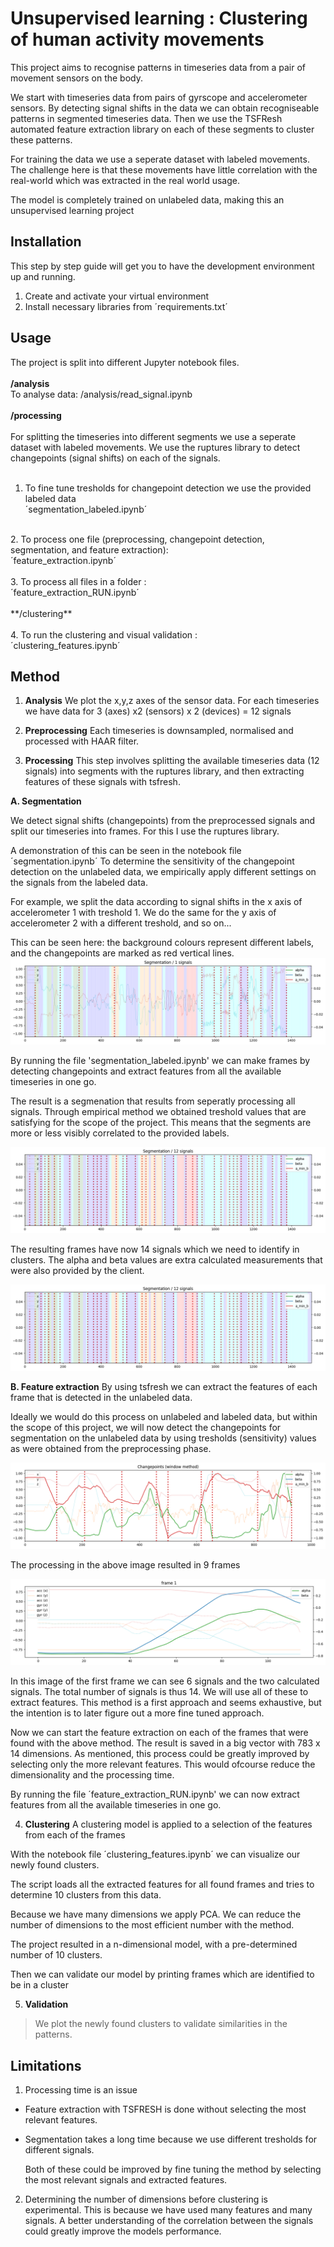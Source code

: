 # Unsupervised learning : Clustering of human activity movements

This project aims to recognise patterns in timeseries data from a pair of movement sensors on the body. 

We start with timeseries data from pairs of gyrscope and accelerometer sensors. By detecting signal shifts in the data we can obtain recogniseable patterns in segmented timeseries data. Then we use the TSFResh automated feature extraction library on each of these segments to cluster these patterns.

For training the data we use a seperate dataset with labeled movements. The challenge here is that these movements have little correlation with the real-world which was extracted in the real world usage.

The model is completely trained on unlabeled data, making this an unsupervised learning project

## Installation

This step by step guide will get you to have the development environment up and running.

1. Create and activate your virtual environment
2. Install necessary libraries from ´requirements.txt´
 
## Usage

The project is split into different Jupyter notebook files.<br>
<br>
**/analysis**<br>
To analyse data: /analysis/read_signal.ipynb<br>
<br>
**/processing**<br>
<br>
For splitting the timeseries into different segments we use a seperate dataset with labeled movements. We use the ruptures library to detect changepoints (signal shifts) on each of the signals.<br>
<br>
1. To fine tune tresholds for changepoint detection we use the provided labeled data<br>
´segmentation_labeled.ipynb´<br>
<br>
2. To process one file (preprocessing, changepoint detection, segmentation, and feature extraction): <br>
´feature_extraction.ipynb´<br>
<br>
3. To process all files in a folder : <br>
´feature_extraction_RUN.ipynb´<br>
<br>
**/clustering**<br>
<br>
4. To run the clustering and visual validation :<br>
´clustering_features.ipynb´<br>
 
## Method

1. **Analysis**
We plot the x,y,z axes of the sensor data. For each timeseries we have data for 3 (axes) x2 (sensors) x 2 (devices) = 12 signals

2. **Preprocessing**
Each timeseries is downsampled, normalised and processed with HAAR filter.

3. **Processing**
This step involves splitting the available timeseries data (12 signals) into segments with the ruptures library, and then extracting features of these signals with tsfresh.

**A. Segmentation**

We detect signal shifts (changepoints) from the preprocessed signals and split our timeseries into frames. For this I use the ruptures library.

A demonstration of this can be seen in the notebook file ´segmentation.ipynb´ 
To determine the sensitivity of the changepoint detection on the unlabeled data, we empirically apply different settings on the signals from the labeled data.

For example, we split the data according to signal shifts in the x axis of accelerometer 1 with treshold 1. We do the same for the y axis of accelerometer 2 with a different treshold, and so on...

This can be seen here: the background colours represent different labels, and the changepoints are marked as red vertical lines.
![image](/assets/segmentation_1_signal.png)

By running the file 'segmentation_labeled.ipynb' we can make frames by detecting changepoints and extract features from all the available timeseries in one go.

The result is a segmenation that results from seperatly processing all signals. Through empirical method we obtained treshold values that are satisfying for the scope of the project. This means that the segments are more or less visibly correlated to the provided labels. 

![image](/assets/segmentation_12_signals.png)
 
The resulting frames have now 14 signals which we need to identify in clusters. The alpha and beta values are extra calculated measurements that were also provided by the client.

![image](/assets/segmentation_12_signals.png)


**B. Feature extraction**
By using tsfresh we can extract the features of each frame that is detected in the unlabeled data.

Ideally we would do this process on unlabeled and labeled data, but within the scope of this project, we will now detect the changepoints for segmentation on the unlabeled data by using tresholds (sensitivity) values as were obtained from the preprocessing phase.

![image](/assets/changepoints_unlabeled_1.png)

The processing in the above image resulted in 9 frames

![image](/assets/frame_unlabeled_1.png)

In this image of the first frame we can see 6 signals and the two calculated signals. The total number of signals is thus 14. We will use all of these to extract features. This method is a first approach and seems exhaustive, but the intention is to later figure out a more fine tuned approach.

Now we can start the feature extraction on each of the frames that were found with the above method. The result is saved in a big vector with 783 x 14 dimensions. As mentioned, this process could be greatly improved by selecting only the more relevant features. This would ofcourse reduce the dimensionality and the processing time.

By running the file ´feature_extraction_RUN.ipynb' we can now extract features from all the available timeseries in one go.

4. **Clustering**
A clustering model is applied to a selection of the features from each of the frames

With the notebook file ´clustering_features.ipynb´ we can visualize our newly found clusters.

The script loads all the extracted features for all found frames and tries to determine 10 clusters from this data.

Because we have many dimensions we apply PCA. We can reduce the number of dimensions to the most efficient number with the method.

The project resulted in a n-dimensional model, with a pre-determined number of 10 clusters.

Then we can validate our model by printing frames which are identified to be in a cluster

5. **Validation**
> We plot the newly found clusters to validate similarities in the patterns.
 
## Limitations

1. Processing time is an issue

- Feature extraction with TSFRESH is done without selecting the most relevant features. 
- Segmentation takes a long time because we use different tresholds for different signals.

    Both of these could be improved by fine tuning the method by selecting the most relevant signals and extracted features. 

2. Determining the number of dimensions before clustering is experimental. This is because we have used many features and many signals. A better understanding of the correlation between the signals could greatly improve the models performance.


 
